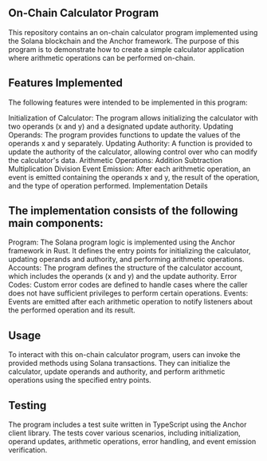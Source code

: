 ## On-Chain Calculator Program
This repository contains an on-chain calculator program implemented using the Solana blockchain and the Anchor framework. The purpose of this program is to demonstrate how to create a simple calculator application where arithmetic operations can be performed on-chain.

## Features Implemented
The following features were intended to be implemented in this program:

Initialization of Calculator: The program allows initializing the calculator with two operands (x and y) and a designated update authority.
Updating Operands: The program provides functions to update the values of the operands x and y separately.
Updating Authority: A function is provided to update the authority of the calculator, allowing control over who can modify the calculator's data.
Arithmetic Operations:
Addition
Subtraction
Multiplication
Division
Event Emission: After each arithmetic operation, an event is emitted containing the operands x and y, the result of the operation, and the type of operation performed.
Implementation Details
## The implementation consists of the following main components:

Program: The Solana program logic is implemented using the Anchor framework in Rust. It defines the entry points for initializing the calculator, updating operands and authority, and performing arithmetic operations.
Accounts: The program defines the structure of the calculator account, which includes the operands (x and y) and the update authority.
Error Codes: Custom error codes are defined to handle cases where the caller does not have sufficient privileges to perform certain operations.
Events: Events are emitted after each arithmetic operation to notify listeners about the performed operation and its result.
## Usage
To interact with this on-chain calculator program, users can invoke the provided methods using Solana transactions. They can initialize the calculator, update operands and authority, and perform arithmetic operations using the specified entry points.

## Testing
The program includes a test suite written in TypeScript using the Anchor client library. The tests cover various scenarios, including initialization, operand updates, arithmetic operations, error handling, and event emission verification.
